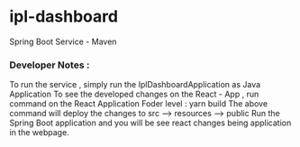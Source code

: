 # ipl-dashboard

Spring Boot Service - Maven

### Developer Notes : 
To run the service , simply run the IplDashboardApplication  as Java Application
To see the developed changes on the React - App , run command on the React Application Foder level : yarn build 
The above command will deploy the changes to src --> resources --> public
Run the Spring Boot application and you will be see react changes being application in the webpage.
